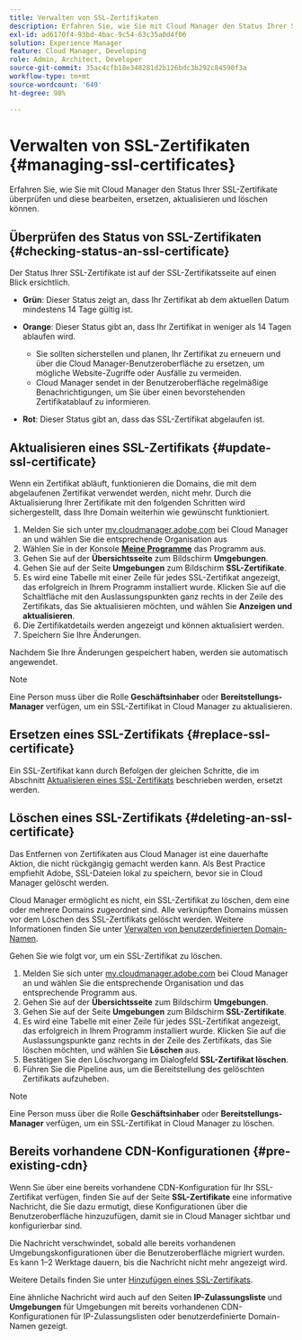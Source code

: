```yaml
---
title: Verwalten von SSL-Zertifikaten
description: Erfahren Sie, wie Sie mit Cloud Manager den Status Ihrer SSL-Zertifikate überprüfen und diese bearbeiten, ersetzen, aktualisieren und löschen können.
exl-id: ad6170f4-93bd-4bac-9c54-63c35a0d4f06
solution: Experience Manager
feature: Cloud Manager, Developing
role: Admin, Architect, Developer
source-git-commit: 35ac4cfb18e348281d2b126bdc3b292c84590f3a
workflow-type: tm+mt
source-wordcount: '649'
ht-degree: 98%

---
```



# Verwalten von SSL-Zertifikaten {#managing-ssl-certificates}

Erfahren Sie, wie Sie mit Cloud Manager den Status Ihrer SSL-Zertifikate überprüfen und diese bearbeiten, ersetzen, aktualisieren und löschen können.

## Überprüfen des Status von SSL-Zertifikaten {#checking-status-an-ssl-certificate}

Der Status Ihrer SSL-Zertifikate ist auf der SSL-Zertifikatsseite auf einen Blick ersichtlich.

* **Grün**: Dieser Status zeigt an, dass Ihr Zertifikat ab dem aktuellen Datum mindestens 14 Tage gültig ist.

* **Orange**: Dieser Status gibt an, dass Ihr Zertifikat in weniger als 14 Tagen ablaufen wird.
   * Sie sollten sicherstellen und planen, Ihr Zertifikat zu erneuern und über die Cloud Manager-Benutzeroberfläche zu ersetzen, um mögliche Website-Zugriffe oder Ausfälle zu vermeiden.
   * Cloud Manager sendet in der Benutzeroberfläche regelmäßige Benachrichtigungen, um Sie über einen bevorstehenden Zertifikatablauf zu informieren.

* **Rot**: Dieser Status gibt an, dass das SSL-Zertifikat abgelaufen ist.

## Aktualisieren eines SSL-Zertifikats {#update-ssl-certificate}

Wenn ein Zertifikat abläuft, funktionieren die Domains, die mit dem abgelaufenen Zertifikat verwendet werden, nicht mehr. Durch die Aktualisierung Ihrer Zertifikate mit den folgenden Schritten wird sichergestellt, dass Ihre Domain weiterhin wie gewünscht funktioniert.

1. Melden Sie sich unter [my.cloudmanager.adobe.com](https://my.cloudmanager.adobe.com/) bei Cloud Manager an und wählen Sie die entsprechende Organisation aus
1. Wählen Sie in der Konsole **[Meine Programme](/help/implementing/cloud-manager/navigation.md#my-programs)** das Programm aus.
1. Gehen Sie auf der **Übersichtsseite** zum Bildschirm **Umgebungen**.
1. Gehen Sie auf der Seite **Umgebungen** zum Bildschirm **SSL-Zertifikate**.
1. Es wird eine Tabelle mit einer Zeile für jedes SSL-Zertifikat angezeigt, das erfolgreich in Ihrem Programm installiert wurde. Klicken Sie auf die Schaltfläche mit den Auslassungspunkten ganz rechts in der Zeile des Zertifikats, das Sie aktualisieren möchten, und wählen Sie **Anzeigen und aktualisieren**.
1. Die Zertifikatdetails werden angezeigt und können aktualisiert werden.
1. Speichern Sie Ihre Änderungen.

Nachdem Sie Ihre Änderungen gespeichert haben, werden sie automatisch angewendet.

>[!NOTE]
>
>Eine Person muss über die Rolle **Geschäftsinhaber** oder **Bereitstellungs-Manager** verfügen, um ein SSL-Zertifikat in Cloud Manager zu aktualisieren.

## Ersetzen eines SSL-Zertifikats {#replace-ssl-certificate}

Ein SSL-Zertifikat kann durch Befolgen der gleichen Schritte, die im Abschnitt [Aktualisieren eines SSL-Zertifikats](#update-ssl-certificate) beschrieben werden, ersetzt werden.

## Löschen eines SSL-Zertifikats {#deleting-an-ssl-certificate}

Das Entfernen von Zertifikaten aus Cloud Manager ist eine dauerhafte Aktion, die nicht rückgängig gemacht werden kann. Als Best Practice empfiehlt Adobe, SSL-Dateien lokal zu speichern, bevor sie in Cloud Manager gelöscht werden.

Cloud Manager ermöglicht es nicht, ein SSL-Zertifikat zu löschen, dem eine oder mehrere Domains zugeordnet sind. Alle verknüpften Domains müssen vor dem Löschen des SSL-Zertifikats gelöscht werden. Weitere Informationen finden Sie unter [Verwalten von benutzerdefinierten Domain-Namen](/help/implementing/cloud-manager/custom-domain-names/managing-custom-domain-names.md).

Gehen Sie wie folgt vor, um ein SSL-Zertifikat zu löschen.

1. Melden Sie sich unter [my.cloudmanager.adobe.com](https://my.cloudmanager.adobe.com/) bei Cloud Manager an und wählen Sie die entsprechende Organisation und das entsprechende Programm aus.
1. Gehen Sie auf der **Übersichtsseite** zum Bildschirm **Umgebungen**.
1. Gehen Sie auf der Seite **Umgebungen** zum Bildschirm **SSL-Zertifikate**.
1. Es wird eine Tabelle mit einer Zeile für jedes SSL-Zertifikat angezeigt, das erfolgreich in Ihrem Programm installiert wurde. Klicken Sie auf die Auslassungspunkte ganz rechts in der Zeile des Zertifikats, das Sie löschen möchten, und wählen Sie **Löschen** aus.
1. Bestätigen Sie den Löschvorgang im Dialogfeld **SSL-Zertifikat löschen**.
1. Führen Sie die Pipeline aus, um die Bereitstellung des gelöschten Zertifikats aufzuheben.

>[!NOTE]
>
>Eine Person muss über die Rolle **Geschäftsinhaber** oder **Bereitstellungs-Manager** verfügen, um ein SSL-Zertifikat in Cloud Manager zu löschen.

## Bereits vorhandene CDN-Konfigurationen {#pre-existing-cdn}

Wenn Sie über eine bereits vorhandene CDN-Konfiguration für Ihr SSL-Zertifikat verfügen, finden Sie auf der Seite **SSL-Zertifikate** eine informative Nachricht, die Sie dazu ermutigt, diese Konfigurationen über die Benutzeroberfläche hinzuzufügen, damit sie in Cloud Manager sichtbar und konfigurierbar sind.

Die Nachricht verschwindet, sobald alle bereits vorhandenen Umgebungskonfigurationen über die Benutzeroberfläche migriert wurden. Es kann 1–2 Werktage dauern, bis die Nachricht nicht mehr angezeigt wird.

Weitere Details finden Sie unter [Hinzufügen eines SSL-Zertifikats](/help/implementing/cloud-manager/managing-ssl-certifications/add-ssl-certificate.md).

Eine ähnliche Nachricht wird auch auf den Seiten **IP-Zulassungsliste** und **Umgebungen** für Umgebungen mit bereits vorhandenen CDN-Konfigurationen für IP-Zulassungslisten oder benutzerdefinierte Domain-Namen gezeigt.
